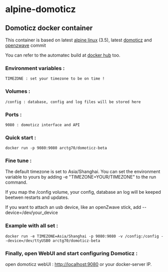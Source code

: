 # alpine-domoticz

## Domoticz docker container
This container is based on latest [alpine linux][1] (3.5), latest [domoticz][2] and [openzwave][3] commit

You can refer to the automatec build at [docker hub][4] too.


### Environment variables :
	
	TIMEZONE : set your timezone to be on time !


### Volumes : 

	/config : database, config and log files will be stored here


### Ports :

	9080 : domoticz interface and API



### Quick start :

	docker run -p 9080:9080 arctg70/domoticz-beta


### Fine tune :

The default timezone is set to Asia/Shanghai.
You can set the environment variable to yours by adding -e "TIMEZONE=YOUR/TIMEZONE" to the run command.

If you map the /config volume, your config, database an log will be keeped beetwen restarts and updates.

If you want to attach an usb device, like an openZwave stick, add --device=/dev/your_device

### Example with all set :

	docker run -e TIMEZONE=Asia/Shanghai -p 9080:9080 -v /config:/config --device=/dev/ttyUSB0 arctg70/domoticz-beta


### Finally, open WebUI and start configuring Domoticz :
open domoticz webUI : [http://localhost:9080][5] or your docker-server IP.

[1]: https://alpinelinux.org
[2]: https://www.domoticz.com
[3]: https://github.com/OpenZWave/open-zwave
[4]: https://hub.docker.com/r/steevebrush/alpine-domoticz/
[5]: http://localhost:9080